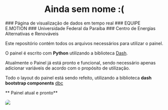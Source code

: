 <h1 align="center" style="font-weight:bold;"> Ainda sem nome :( </h1>
### Página de visualização de dados em tempo real
### EQUIPE E.MOTION
### Universidade Federal da Paraiba
### Centro de Energias Alternativas e Renováveis

Este repositório contém todos os arquivos necessários para utilizar o painel.

O painel é escrito com **Python** utilizando a biblioteca [Dash](https://plotly.com/dash/).

Atualmente o Painel já está pronto e funcional, sendo necessário apenas adicionar variáveis de acordo com o propósito de utilização.

Todo o layout do painel está sendo refeito, utilizando a biblioteca **dash bootstrap components** [dbc](https://dash-bootstrap-components.opensource.faculty.ai/)

** Painel atual e pronto**

<img src="assets/painel_atual.png" Align='center' style="border-radius: 40px 40px 0px 0px;">
